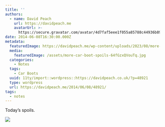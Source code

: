 ```yaml
---
title: ''
authors:
  - name: David Peach
    url: https://davidpeach.me
    avatarUrl: >-
      https://secure.gravatar.com/avatar/4d7faf5eee1f055a85788c44936b8995eaab6dfb004e7854ec747ccb272e91ee?s=96&d=mm&r=g
date: 2014-06-08T16:30:00.000Z
metadata:
  featuredImage: https://davidpeach.me/wp-content/uploads/2023/08/more-car-boot-spoils.jpg
  media:
    featuredImage: /assets/more-car-boot-spoils-64fGzxQVouTq.jpg
  categories:
    - Notes
  tags:
    - Car Boots
  uuid: 11ty/import::wordpress::https://davidpeach.co.uk/?p=48921
  type: wordpress
  url: https://davidpeach.me/2014/06/08/48921/
tags:
  - notes
---
```

Today’s spoils.

[![](/assets/more-car-boot-spoils-300x225-OSXgv5KLNQN6.jpg)](/assets/more-car-boot-spoils-300x225-OSXgv5KLNQN6.jpg)